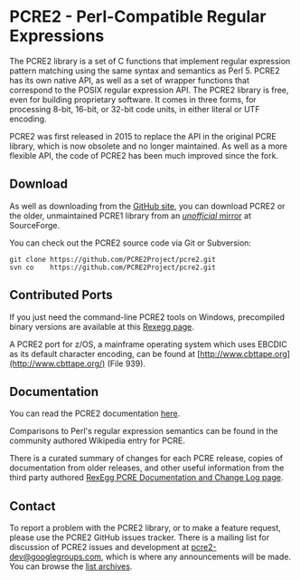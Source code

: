 # PCRE2 - Perl-Compatible Regular Expressions

The PCRE2 library is a set of C functions that implement regular expression
pattern matching using the same syntax and semantics as Perl 5. PCRE2 has its
own native API, as well as a set of wrapper functions that correspond to the
POSIX regular expression API. The PCRE2 library is free, even for building 
proprietary software. It comes in three forms, for processing 8-bit, 16-bit,
or 32-bit code units, in either literal or UTF encoding.

PCRE2 was first released in 2015 to replace the API in the original PCRE 
library, which is now obsolete and no longer maintained. As well as a more
flexible API, the code of PCRE2 has been much improved since the fork.
 
## Download

As well as downloading from the 
[GitHub site](https://github.com/PCRE2Project/pcre2), you can download PCRE2 
or the older, unmaintained PCRE1 library from an 
[*unofficial* mirror](https://sourceforge.net/projects/pcre/files/) at SourceForge.

You can check out the PCRE2 source code via Git or Subversion:

    git clone https://github.com/PCRE2Project/pcre2.git
    svn co    https://github.com/PCRE2Project/pcre2.git

## Contributed Ports

If you just need the command-line PCRE2 tools on Windows, precompiled binary
versions are available at this 
[Rexegg page](http://www.rexegg.com/pcregrep-pcretest.html).

A PCRE2 port for z/OS, a mainframe operating system which uses EBCDIC as its
default character encoding, can be found at 
[http://www.cbttape.org](http://www.cbttape.org/) (File 939).

## Documentation

You can read the PCRE2 documentation 
[here](https://PCRE2Project.github.io/pcre2/doc/html/index.html).

Comparisons to Perl's regular expression semantics can be found in the
community authored Wikipedia entry for PCRE.

There is a curated summary of changes for each PCRE release, copies of
documentation from older releases, and other useful information from the third
party authored 
[RexEgg PCRE Documentation and Change Log page](http://www.rexegg.com/pcre-documentation.html).

## Contact

To report a problem with the PCRE2 library, or to make a feature request, please
use the PCRE2 GitHub issues tracker. There is a mailing list for discussion of
 PCRE2 issues and development at pcre2-dev@googlegroups.com, which is where any
announcements will be made. You can browse the 
[list archives](https://groups.google.com/g/pcre2-dev).

